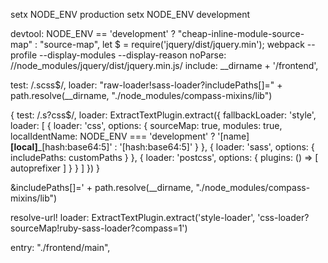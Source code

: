 setx NODE_ENV production
setx NODE_ENV development

devtool: NODE_ENV == 'development' ? "cheap-inline-module-source-map" : "source-map",
let $ = require('jquery/dist/jquery.min');
webpack --profile --display-modules --display-reason
noParse: /\/node_modules\/jquery\/dist\/jquery.min.js/
include: __dirname + '/frontend',

test: /\.scss$/, 
				loader: "raw-loader!sass-loader?includePaths[]=" + path.resolve(__dirname, "./node_modules/compass-mixins/lib")
				

{
  test: /\.s?css$/,
  loader: ExtractTextPlugin.extract({
      fallbackLoader: 'style',
      loader: [
          {
              loader: 'css',
              options: {
                  sourceMap: true,
                  modules: true,
                  localIdentName: NODE_ENV === 'development'
                      ? '[name]__[local]___[hash:base64:5]'
                      : '[hash:base64:5]'
              }
          },
          {
              loader: 'sass',
              options: {
                  includePaths: customPaths
              }
          },
          {
              loader: 'postcss',
              options: {
                  plugins: () => [
                      autoprefixer
                  ]
              }
          }
      ]
  })
}

&includePaths[]=' + path.resolve(__dirname, "./node_modules/compass-mixins/lib")

resolve-url!
loader: ExtractTextPlugin.extract('style-loader', 'css-loader?sourceMap!ruby-sass-loader?compass=1')

entry: "./frontend/main",